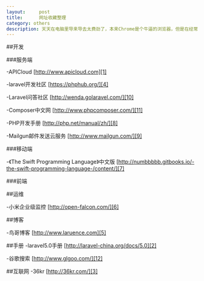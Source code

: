 ```yaml
---
layout:		post
title:		网址收藏整理
category: others
description: 天天在电脑里导来导去太费劲了，本来Chrome是个牛逼的浏览器，但是在经常连不上Google帐号。
---
```


##开发

###服务端

-APICloud [http://www.apicloud.com][1]

-laravel开发社区 [https://phphub.org/][4]

-Laravel问答社区 [http://wenda.golaravel.com/][10]

-Composer中文网 [http://www.phpcomposer.com/][11]

-PHP开发手册 [http://php.net/manual/zh/][8]

-Mailgun邮件发送云服务 [http://www.mailgun.com/][9]


###移动端

-《The Swift Programming Language》中文版 [http://numbbbbb.gitbooks.io/-the-swift-programming-language-/content/][7]

###前端

##运维

-小米企业级监控 [http://open-falcon.com/][6]

##博客

-鸟哥博客 [http://www.laruence.com][5]


##手册
-laravel5.0手册 [http://laravel-china.org/docs/5.0][2]

-谷歌搜索 [http://www.glgoo.com/][12]

##互联网
-36kr [http://36kr.com/][3]





[1]: http://www.apicloud.com "www.apicloud.com"
[2]: http://laravel-china.org/docs/5.0 "laravel5"
[3]: http://36kr.com/ "36kr"
[4]: https://phphub.org/ "laravel开发社区"
[5]: http://www.laruence.com "鸟哥博客"
[6]: http://open-falcon.com/ "小米企业级监控"
[7]: http://numbbbbb.gitbooks.io/-the-swift-programming-language-/content/ "《The Swift Programming Language》中文版"
[8]: http://php.net/manual/zh/ "PHP开发手册"
[9]: http://www.mailgun.com/ "Mailgun邮件发送云服务"
[10]: http://wenda.golaravel.com/ "Laravel问答社区"
[11]: http://www.phpcomposer.com/ "Composer中文网"
[12]: http://www.glgoo.com/ "谷歌搜索"